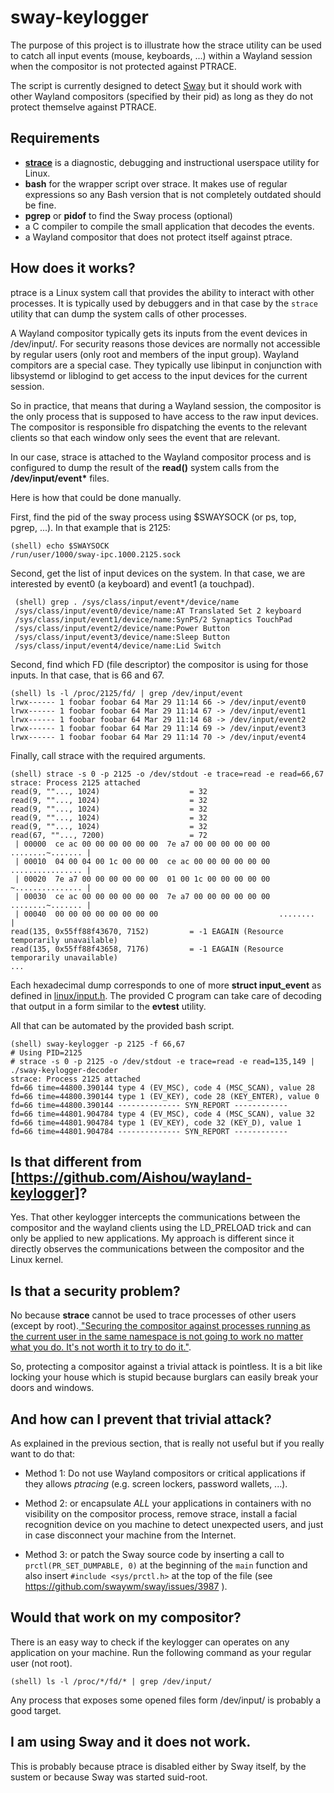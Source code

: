 # sway-keylogger

The purpose of this project is to illustrate how the strace utility
can be used to catch all input events (mouse, keyboards, ...) within
a Wayland session when the compositor is not protected against PTRACE.

The script is currently designed to detect [Sway](https://github.com/swaywm/sway) 
but it should work with other Wayland compositors (specified by their pid) as 
long as they do not protect themselve against PTRACE.

## Requirements

* **[strace](https://strace.io/)** is a diagnostic, debugging and instructional userspace utility for Linux.
* **bash** for the wrapper script over strace. It makes use of regular expressions so any Bash version that is not completely outdated should be fine.
* **pgrep** or **pidof** to find the Sway process (optional)
* a C compiler to compile the small application that decodes the events.
* a Wayland compositor that does not protect itself against ptrace.

## How does it works? 

ptrace is a Linux system call that provides the ability to interact with other processes. It is typically used by debuggers and in that case by the `strace` utility that can dump the system calls of other processes. 

A Wayland compositor typically gets its inputs from the event devices in /dev/input/. For security reasons those devices are normally not accessible by regular users (only root and members of the input group). Wayland compitors are a special case. They typically use libinput in conjunction with libsystemd or liblogind to get access to the input devices for the current session. 

So in practice, that means that during a Wayland session, the compositor is the only process that is supposed to have access to the raw input devices. The compositor is responsible fro dispatching the events to the relevant clients so that each window only sees the event that are relevant.

In our case, strace is attached to the Wayland compositor process and is configured to dump the result of the **read()** system calls from the **/dev/input/event\*** files. 

Here is how that could be done manually.

First, find the pid of the sway process using $SWAYSOCK (or ps, top, pgrep, ...). In that example that is 2125:

    (shell) echo $SWAYSOCK
    /run/user/1000/sway-ipc.1000.2125.sock
    
Second, get the list of input devices on the system. In that case, we are interested by event0 (a keyboard) and event1 (a touchpad).

     (shell) grep . /sys/class/input/event*/device/name 
     /sys/class/input/event0/device/name:AT Translated Set 2 keyboard
     /sys/class/input/event1/device/name:SynPS/2 Synaptics TouchPad
     /sys/class/input/event2/device/name:Power Button
     /sys/class/input/event3/device/name:Sleep Button
     /sys/class/input/event4/device/name:Lid Switch

Second, find which FD (file descriptor) the compositor is using for those inputs. In that case, that is 66 and 67.

    (shell) ls -l /proc/2125/fd/ | grep /dev/input/event
    lrwx------ 1 foobar foobar 64 Mar 29 11:14 66 -> /dev/input/event0
    lrwx------ 1 foobar foobar 64 Mar 29 11:14 67 -> /dev/input/event1
    lrwx------ 1 foobar foobar 64 Mar 29 11:14 68 -> /dev/input/event2
    lrwx------ 1 foobar foobar 64 Mar 29 11:14 69 -> /dev/input/event3
    lrwx------ 1 foobar foobar 64 Mar 29 11:14 70 -> /dev/input/event4

Finally, call strace with the required arguments.

    (shell) strace -s 0 -p 2125 -o /dev/stdout -e trace=read -e read=66,67
    strace: Process 2125 attached
    read(9, ""..., 1024)                    = 32
    read(9, ""..., 1024)                    = 32
    read(9, ""..., 1024)                    = 32
    read(9, ""..., 1024)                    = 32
    read(9, ""..., 1024)                    = 32
    read(67, ""..., 7200)                   = 72
     | 00000  ce ac 00 00 00 00 00 00  7e a7 00 00 00 00 00 00  ........~....... |
     | 00010  04 00 04 00 1c 00 00 00  ce ac 00 00 00 00 00 00  ................ |
     | 00020  7e a7 00 00 00 00 00 00  01 00 1c 00 00 00 00 00  ~............... |
     | 00030  ce ac 00 00 00 00 00 00  7e a7 00 00 00 00 00 00  ........~....... |
     | 00040  00 00 00 00 00 00 00 00                           ........         |
    read(135, 0x55ff88f43670, 7152)         = -1 EAGAIN (Resource temporarily unavailable)
    read(135, 0x55ff88f43658, 7176)         = -1 EAGAIN (Resource temporarily unavailable)
    ...
   
Each hexadecimal dump corresponds to one of more **struct input_event** as defined in [linux/input.h](https://github.com/torvalds/linux/blob/master/include/uapi/linux/input.h). The provided C program can take care of decoding that output in a form similar to the **evtest** utility. 

All that can be automated by the provided bash script. 

    (shell) sway-keylogger -p 2125 -f 66,67
    # Using PID=2125
    # strace -s 0 -p 2125 -o /dev/stdout -e trace=read -e read=135,149 | ./sway-keylogger-decoder
    strace: Process 2125 attached
    fd=66 time=44800.390144 type 4 (EV_MSC), code 4 (MSC_SCAN), value 28
    fd=66 time=44800.390144 type 1 (EV_KEY), code 28 (KEY_ENTER), value 0
    fd=66 time=44800.390144 -------------- SYN_REPORT ------------
    fd=66 time=44801.904784 type 4 (EV_MSC), code 4 (MSC_SCAN), value 32
    fd=66 time=44801.904784 type 1 (EV_KEY), code 32 (KEY_D), value 1
    fd=66 time=44801.904784 -------------- SYN_REPORT ------------

## Is that different from [https://github.com/Aishou/wayland-keylogger]?

Yes. That other keylogger intercepts the communications between the compositor and the wayland clients using the LD\_PRELOAD trick and can only be applied to new applications. My approach is different since it directly observes the communications between the compositor and the Linux kernel.

## Is that a security problem?

No because **strace** cannot be used to trace processes of other users (except by root).[ "Securing the compositor against processes running as the current user in the same namespace is not going to work no matter what you do. It's not worth it to try to do it."](https://github.com/swaywm/sway/issues/3987#issuecomment-477603520). 

So, protecting a compositor against a trivial attack is pointless. It is a bit like locking your house which is stupid because burglars can easily break your doors and windows.

## And how can I prevent that trivial attack?

As explained in the previous section, that is really not useful but if you really want to do that: 

* Method 1: Do not use Wayland compositors or critical applications if they allows *ptracing* (e.g. screen lockers, password wallets, ...).

* Method 2: or encapsulate *ALL* your applications in containers with no visibility on the compositor process, remove strace, install a facial recognition device on you machine to detect unexpected users, and just in case disconnect your machine from the Internet. 

* Method 3: or patch the Sway source code by inserting a call to `prctl(PR_SET_DUMPABLE, 0)` at the beginning of the `main` function and also insert `#include <sys/prctl.h>` at the top of the file (see https://github.com/swaywm/sway/issues/3987 ).

## Would that work on my compositor?

There is an easy way to check if the keylogger can operates on any application on your machine. Run the following command as your regular user (not root).

    (shell) ls -l /proc/*/fd/* | grep /dev/input/
    
Any process that exposes some opened files form /dev/input/ is probably a good target. 

## I am using Sway and it does not work.

This is probably because ptrace is disabled either by Sway itself, by the sustem or because Sway was started suid-root.


